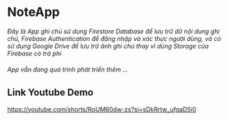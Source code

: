 # NoteApp 
_Đây là App ghi chú sử dụng Firestore Database để lưu trữ dữ nội dung ghi chú, Firebase Authentication để đăng nhập và xác thực người dùng, và có sử dụng Google Drive để lưu trữ ảnh ghi chú thay vì dùng Storage của Firebase có trả phí_
###### App vẫn đang quá trình phát triển thêm ...
## Link Youtube Demo

https://youtube.com/shorts/RoUM60dw-zs?si=sDkRrtw_ufgaD5i0
